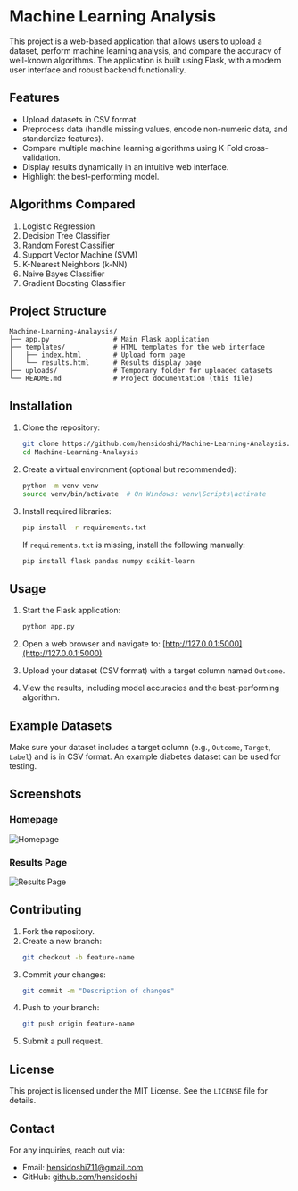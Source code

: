 # Machine Learning Analysis

This project is a web-based application that allows users to upload a dataset, perform machine learning analysis, and compare the accuracy of well-known algorithms. The application is built using Flask, with a modern user interface and robust backend functionality.

## Features
- Upload datasets in CSV format.
- Preprocess data (handle missing values, encode non-numeric data, and standardize features).
- Compare multiple machine learning algorithms using K-Fold cross-validation.
- Display results dynamically in an intuitive web interface.
- Highlight the best-performing model.

## Algorithms Compared
1. Logistic Regression
2. Decision Tree Classifier
3. Random Forest Classifier
4. Support Vector Machine (SVM)
5. K-Nearest Neighbors (k-NN)
6. Naive Bayes Classifier
7. Gradient Boosting Classifier

## Project Structure
```
Machine-Learning-Analaysis/
├── app.py                # Main Flask application
├── templates/            # HTML templates for the web interface
│   ├── index.html        # Upload form page
│   └── results.html      # Results display page
├── uploads/              # Temporary folder for uploaded datasets
└── README.md             # Project documentation (this file)
```

## Installation
1. Clone the repository:
   ```bash
   git clone https://github.com/hensidoshi/Machine-Learning-Analaysis.git
   cd Machine-Learning-Analaysis
   ```

2. Create a virtual environment (optional but recommended):
   ```bash
   python -m venv venv
   source venv/bin/activate  # On Windows: venv\Scripts\activate
   ```

3. Install required libraries:
   ```bash
   pip install -r requirements.txt
   ```

   If `requirements.txt` is missing, install the following manually:
   ```bash
   pip install flask pandas numpy scikit-learn
   ```

## Usage
1. Start the Flask application:
   ```bash
   python app.py
   ```

2. Open a web browser and navigate to:
   [http://127.0.0.1:5000](http://127.0.0.1:5000)

3. Upload your dataset (CSV format) with a target column named `Outcome`.

4. View the results, including model accuracies and the best-performing algorithm.

## Example Datasets
Make sure your dataset includes a target column (e.g., `Outcome`, `Target`, `Label`) and is in CSV format. An example diabetes dataset can be used for testing.

## Screenshots
### Homepage
![Homepage](https://via.placeholder.com/800x400?text=Homepage)

### Results Page
![Results Page](https://via.placeholder.com/800x400?text=Results+Page)

## Contributing
1. Fork the repository.
2. Create a new branch:
   ```bash
   git checkout -b feature-name
   ```
3. Commit your changes:
   ```bash
   git commit -m "Description of changes"
   ```
4. Push to your branch:
   ```bash
   git push origin feature-name
   ```
5. Submit a pull request.

## License
This project is licensed under the MIT License. See the `LICENSE` file for details.

## Contact
For any inquiries, reach out via:
- Email: [hensidoshi711@gmail.com](mailto:hensidoshi711@gmail.com)
- GitHub: [github.com/hensidoshi](https://github.com/hensidoshi)
